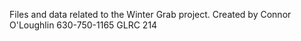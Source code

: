 Files and data related to the Winter Grab project.
Created by Connor O'Loughlin
630-750-1165
GLRC 214
